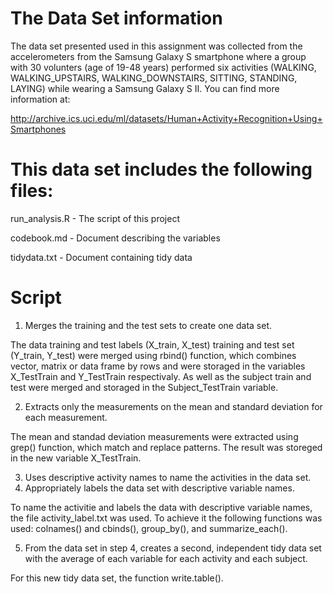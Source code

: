 
# The Data Set information

The data set presented used in this assignment was collected from the accelerometers from the Samsung 
Galaxy S smartphone where a group with 30 volunters (age of 19-48 years) performed six activities (WALKING, WALKING_UPSTAIRS, WALKING_DOWNSTAIRS, SITTING, STANDING, LAYING) while wearing a Samsung Galaxy S II. You can find more information at:

http://archive.ics.uci.edu/ml/datasets/Human+Activity+Recognition+Using+Smartphones

# This data set includes the following files:

run_analysis.R - The script of this project

codebook.md - Document describing the variables

tidydata.txt - Document containing tidy data

# Script

1. Merges the training and the test sets to create one data set.
 
The data training and test labels (X_train, X_test) training and test set (Y_train, Y_test) were merged using rbind() function,        which combines vector, matrix or data frame by rows and were storaged in the variables X_TestTrain and Y_TestTrain respectivaly.
As well as the subject train and test were merged and storaged in the Subject_TestTrain variable.
    
 2. Extracts only the measurements on the mean and standard deviation for each measurement.
 
 The mean and standad deviation measurements were extracted using grep() function, which match and replace patterns. The result was storeged in the new variable X_TestTrain.
 
 3. Uses descriptive activity names to name the activities in the data set.
 4. Appropriately labels the data set with descriptive variable names.
 
 
 To name the activitie and labels the data with descriptive variable names, the file activity_label.txt was used. To achieve it the following functions was used: colnames() and cbinds(), group_by(), and summarize_each().
 

 5. From the data set in step 4, creates a second, independent tidy data set with the 
 average of each variable for each activity and each subject.
 
 For this new tidy data set, the function write.table().

